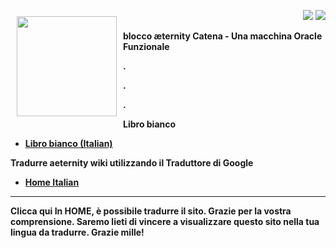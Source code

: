 <a href="http://www.aeternity.com/"><img width="160px" src="http://www.aeternity.com/user/themes/aeon/img/aeternity_logo.png" align="left" hspace="10" vspace="10"></a>

<p align = right><a target="_blank" href="https://twitter.com/intent/tweet?original_referer=https%3A%2F%2Fabout.twitter.com%2Fresources%2Fbuttons&text=Aeternity:%20scalable%20smart%20contracts%20interfacing%20with%20real%20world%20data&tw_p=tweetbutton&url=http%3A%2F%2Fwww.aeternity.com%2F&via=aetrnty"><img src="http://s30.postimg.org/j2q6ql27h/Tweet.png"></a>
<a target="_blank" href="https://twitter.com/aetrnty"> <img src="https://s24.postimg.org/4xcf9j8xh/Follow-_Twitter.jpg?2"></a>
</p>
<b>blocco æternity Catena - Una macchina Oracle Funzionale<p>

.

.

.

**Libro bianco**
* [Libro bianco (Italian)](Whitepaper_Italian)

**Tradurre aeternity wiki utilizzando il Traduttore di Google**
* [Home Italian](https://translate.google.com/translate?sl=en&tl=it&u=https://github.com/aeternity/wiki/wiki/)
***
Clicca qui In HOME, è possibile tradurre il sito. Grazie per la vostra comprensione. Saremo lieti di vincere a visualizzare questo sito nella tua lingua da tradurre. Grazie mille!